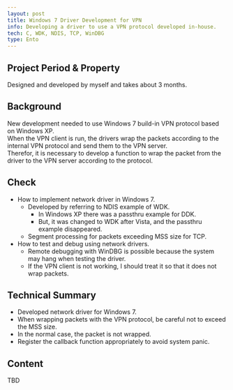 ```yaml
---
layout: post
title: Windows 7 Driver Development for VPN 
info: Developing a driver to use a VPN protocol developed in-house.
tech: C, WDK, NDIS, TCP, WinDBG 
type: Ento
---
```


## Project Period & Property
Designed and developed by myself and takes about 3 months.


## Background
New development needed to use Windows 7 build-in VPN protocol based on Windows XP.  
When the VPN client is run, the drivers wrap the packets according to the internal VPN protocol and send them to the VPN server.  
Therefor, it is necessary to develop a function to wrap the packet from the driver to the VPN server according to the protocol.  


## Check
- How to implement network driver in Windows 7.
  - Developed by referring to NDIS example of WDK.
    - In Windows XP there was a passthru example for DDK.
    - But, it was changed to WDK after Vista, and the passthru example disappeared.
  - Segment processing for packets exceeding MSS size for TCP.
- How to test and debug using network drivers.
  - Remote debugging with WinDBG is possible because the system may hang when testing the driver.
  - If the VPN client is not working, I should treat it so that it does not wrap packets.


## Technical Summary
- Developed network driver for Windows 7.
- When wrapping packets with the VPN protocol, be careful not to exceed the MSS size.
- In the normal case, the packet is not wrapped.
- Register the callback function appropriately to avoid system panic.


## Content
TBD

